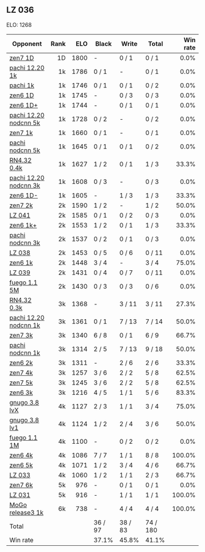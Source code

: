 ## LZ 036 ##

ELO: 1268

Opponent | Rank | ELO | Black | Write | Total | Win rate
---------|-----:|----:|-------|-------|-------|-------:
[zen7 1D](zen7%201D.md) | 1D | 1800 | - | 0 / 1 | 0 / 1 | 0.0%
[pachi 12.20 1k](pachi%2012.20%201k.md) | 1k | 1786 | 0 / 1 | - | 0 / 1 | 0.0%
[pachi 1k](pachi%201k.md) | 1k | 1746 | 0 / 1 | 0 / 1 | 0 / 2 | 0.0%
[zen6 1D](zen6%201D.md) | 1k | 1745 | - | 0 / 3 | 0 / 3 | 0.0%
[zen6 1D+](zen6%201D+.md) | 1k | 1744 | - | 0 / 1 | 0 / 1 | 0.0%
[pachi 12.20 nodcnn 5k](pachi%2012.20%20nodcnn%205k.md) | 1k | 1728 | 0 / 2 | - | 0 / 2 | 0.0%
[zen7 1k](zen7%201k.md) | 1k | 1660 | 0 / 1 | - | 0 / 1 | 0.0%
[pachi nodcnn 5k](pachi%20nodcnn%205k.md) | 1k | 1645 | 0 / 1 | 0 / 1 | 0 / 2 | 0.0%
[RN4.32 0.4k](RN4.32%200.4k.md) | 1k | 1627 | 1 / 2 | 0 / 1 | 1 / 3 | 33.3%
[pachi 12.20 nodcnn 3k](pachi%2012.20%20nodcnn%203k.md) | 1k | 1608 | 0 / 3 | - | 0 / 3 | 0.0%
[zen6 1D-](zen6%201D-.md) | 1k | 1605 | - | 1 / 3 | 1 / 3 | 33.3%
[zen7 2k](zen7%202k.md) | 2k | 1590 | 1 / 2 | - | 1 / 2 | 50.0%
[LZ 041](LZ%20041.md) | 2k | 1585 | 0 / 1 | 0 / 2 | 0 / 3 | 0.0%
[zen6 1k+](zen6%201k+.md) | 2k | 1553 | 1 / 2 | 0 / 1 | 1 / 3 | 33.3%
[pachi nodcnn 3k](pachi%20nodcnn%203k.md) | 2k | 1537 | 0 / 2 | 0 / 1 | 0 / 3 | 0.0%
[LZ 038](LZ%20038.md) | 2k | 1453 | 0 / 5 | 0 / 6 | 0 / 11 | 0.0%
[zen6 1k](zen6%201k.md) | 2k | 1448 | 3 / 4 | - | 3 / 4 | 75.0%
[LZ 039](LZ%20039.md) | 2k | 1431 | 0 / 4 | 0 / 7 | 0 / 11 | 0.0%
[fuego 1.1 5M](fuego%201.1%205M.md) | 2k | 1430 | 0 / 3 | 0 / 3 | 0 / 6 | 0.0%
[RN4.32 0.3k](RN4.32%200.3k.md) | 3k | 1368 | - | 3 / 11 | 3 / 11 | 27.3%
[pachi 12.20 nodcnn 1k](pachi%2012.20%20nodcnn%201k.md) | 3k | 1361 | 0 / 1 | 7 / 13 | 7 / 14 | 50.0%
[zen7 3k](zen7%203k.md) | 3k | 1340 | 6 / 8 | 0 / 1 | 6 / 9 | 66.7%
[pachi nodcnn 1k](pachi%20nodcnn%201k.md) | 3k | 1314 | 2 / 5 | 7 / 13 | 9 / 18 | 50.0%
[zen6 2k](zen6%202k.md) | 3k | 1311 | - | 2 / 6 | 2 / 6 | 33.3%
[zen7 4k](zen7%204k.md) | 3k | 1257 | 3 / 6 | 2 / 2 | 5 / 8 | 62.5%
[zen7 5k](zen7%205k.md) | 3k | 1245 | 3 / 6 | 2 / 2 | 5 / 8 | 62.5%
[zen6 3k](zen6%203k.md) | 3k | 1216 | 4 / 5 | 1 / 1 | 5 / 6 | 83.3%
[gnugo 3.8 lvX](gnugo%203.8%20lvX.md) | 4k | 1127 | 2 / 3 | 1 / 1 | 3 / 4 | 75.0%
[gnugo 3.8 lv1](gnugo%203.8%20lv1.md) | 4k | 1124 | 1 / 2 | 2 / 4 | 3 / 6 | 50.0%
[fuego 1.1 1M](fuego%201.1%201M.md) | 4k | 1100 | - | 0 / 2 | 0 / 2 | 0.0%
[zen6 4k](zen6%204k.md) | 4k | 1086 | 7 / 7 | 1 / 1 | 8 / 8 | 100.0%
[zen6 5k](zen6%205k.md) | 4k | 1071 | 1 / 2 | 3 / 4 | 4 / 6 | 66.7%
[LZ 033](LZ%20033.md) | 4k | 1060 | 1 / 2 | 1 / 1 | 2 / 3 | 66.7%
[zen7 6k](zen7%206k.md) | 5k | 976 | - | 0 / 1 | 0 / 1 | 0.0%
[LZ 031](LZ%20031.md) | 5k | 916 | - | 1 / 1 | 1 / 1 | 100.0%
[MoGo release3 1k](MoGo%20release3%201k.md) | 6k | 738 | - | 4 / 4 | 4 / 4 | 100.0%
Total | | | 36 / 97 | 38 / 83 | 74 / 180 | 
Win rate| | | 37.1% | 45.8% | 41.1% | 
